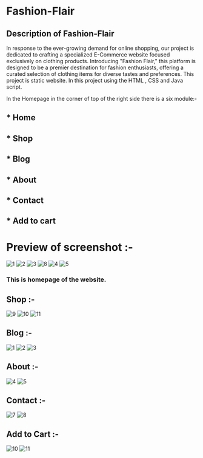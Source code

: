 # Fashion-Flair

## Description of Fashion-Flair 

In response to the ever-growing demand for online shopping, our project is dedicated to crafting a specialized E-Commerce website focused exclusively on clothing products.
Introducing "Fashion Flair," this platform is designed to be a premier destination for fashion enthusiasts, offering a curated selection of clothing items for diverse tastes and preferences.
This project  is static website. In this project using the HTML , CSS and Java script.

In the Homepage in the corner of top of the right side there is a six module:-
## * Home
## * Shop
## * Blog
## * About
## * Contact
## * Add to cart

# Preview of screenshot :-
![1](https://github.com/AmanAnand03/Fashion-Flair/assets/144671231/3e5161c0-091a-43f5-b0d6-eacbcd8fe386)
![2](https://github.com/AmanAnand03/Fashion-Flair/assets/144671231/48bab6b5-8bbc-43dd-babf-411e16d5249d)
![3](https://github.com/AmanAnand03/Fashion-Flair/assets/144671231/dadcc8e1-6bbf-4416-a59c-5ddd7f29053c)
![8](https://github.com/AmanAnand03/Fashion-Flair/assets/144671231/55345388-0ffd-46ab-be0e-846e05e15ae1)
![4](https://github.com/AmanAnand03/Fashion-Flair/assets/144671231/9f43b84f-c68f-4302-86fe-b88453920482)
![5](https://github.com/AmanAnand03/Fashion-Flair/assets/144671231/c6ad53ba-3179-4b03-b39a-3b31d2f925f4)

###  This is homepage of the website. 

## Shop :-
 ![9](https://github.com/AmanAnand03/Fashion-Flair/assets/144671231/67b42145-fb42-47c5-adbe-ac892e6a8a28)
 ![10](https://github.com/AmanAnand03/Fashion-Flair/assets/144671231/7530db14-f58e-4f09-aa18-68adae5d3e55)
 ![11](https://github.com/AmanAnand03/Fashion-Flair/assets/144671231/2160c4c4-2c36-424a-b634-b5fbbd6a746d)

## Blog :-
![1](https://github.com/AmanAnand03/Fashion-Flair/assets/144671231/1d5060e2-0000-4e2e-b9e6-d721bc458485)
![2](https://github.com/AmanAnand03/Fashion-Flair/assets/144671231/03ede8c3-feab-412e-ac82-36d921a49b60)
![3](https://github.com/AmanAnand03/Fashion-Flair/assets/144671231/1b3703e3-847c-444c-bb6f-c3a19ce3310f)

## About :-
![4](https://github.com/AmanAnand03/Fashion-Flair/assets/144671231/0da8009d-badd-46b3-9400-e0ce0beb1b5b)
![5](https://github.com/AmanAnand03/Fashion-Flair/assets/144671231/02bce0c5-1243-4b76-8b63-80846b0c0dd7)

## Contact :-
![7](https://github.com/AmanAnand03/Fashion-Flair/assets/144671231/c2288645-0be2-4ab0-9711-29026eb88fc7)
![8](https://github.com/AmanAnand03/Fashion-Flair/assets/144671231/198bd1df-8d50-473b-a7d6-73ef0ac71c50)

## Add  to Cart :-
![10](https://github.com/AmanAnand03/Fashion-Flair/assets/144671231/58c12061-f360-4cd4-abea-798df8ed4b9e)
![11](https://github.com/AmanAnand03/Fashion-Flair/assets/144671231/23e18cae-a183-423f-bf78-8d4e1969e9c4)








